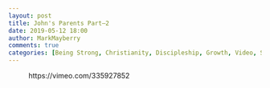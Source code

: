 ```yaml
---
layout: post
title: John's Parents Part—2
date: 2019-05-12 18:00
author: MarkMayberry
comments: true
categories: [Being Strong, Christianity, Discipleship, Growth, Video, Sermon, Spiritual Strength, Strength]
---
```

<!-- wp:core-embed/vimeo {"url":"https://vimeo.com/335927852","type":"video","providerNameSlug":"vimeo","className":"wp-embed-aspect-4-3 wp-has-aspect-ratio"} -->
<figure class="wp-block-embed-vimeo wp-block-embed is-type-video is-provider-vimeo wp-embed-aspect-4-3 wp-has-aspect-ratio"><div class="wp-block-embed__wrapper">
https://vimeo.com/335927852
</div></figure>
<!-- /wp:core-embed/vimeo -->
